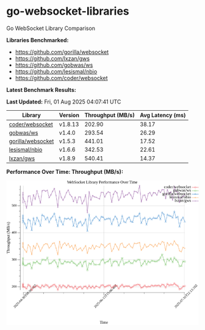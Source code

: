 # go-websocket-libraries

Go WebSocket Library Comparison

**Libraries Benchmarked:**

- https://github.com/gorilla/websocket
- https://github.com/lxzan/gws
- https://github.com/gobwas/ws
- https://github.com/lesismal/nbio
- https://github.com/coder/websocket

**Latest Benchmark Results:**

<!-- BENCHMARK_TABLE_START -->
**Last Updated:** Fri, 01 Aug 2025 04:07:41 UTC

| Library                                         | Version         | Throughput (MB/s) | Avg Latency (ms) |
| ----------------------------------------------- | --------------- | ----------------- | ---------------- |
| [coder/websocket](https://github.com/coder/websocket) | v1.8.13 | 202.90 | 38.17 |
| [gobwas/ws](https://github.com/gobwas/ws) | v1.4.0 | 293.54 | 26.29 |
| [gorilla/websocket](https://github.com/gorilla/websocket) | v1.5.3 | 441.01 | 17.52 |
| [lesismal/nbio](https://github.com/lesismal/nbio) | v1.6.6 | 342.53 | 22.61 |
| [lxzan/gws](https://github.com/lxzan/gws) | v1.8.9 | 540.41 | 14.37 |
<!-- BENCHMARK_TABLE_END -->

**Performance Over Time: Throughput (MB/s):**

![Benchmark Performance Graph](benchmark_performance.png)